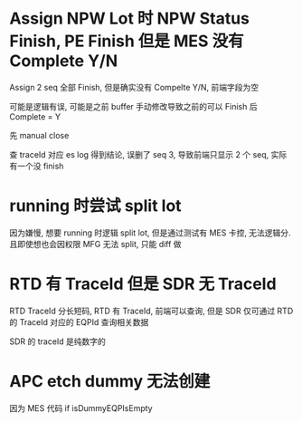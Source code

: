 # Assign NPW Lot 时 NPW Status Finish, PE Finish 但是 MES 没有 Complete Y/N

Assign 2 seq 全部 Finish, 但是确实没有 Compelte Y/N, 前端字段为空

可能是逻辑有误, 可能是之前 buffer 手动修改导致之前的可以 Finish 后 Complete = Y

先 manual close

查 traceId 对应 es log 得到结论, 误删了 seq 3, 导致前端只显示 2 个 seq, 实际有一个没 finish

# running 时尝试 split lot

因为嫌慢, 想要 running 时逻辑 split lot, 但是通过测试有 MES 卡控, 无法逻辑分. 且即使想也会因权限 MFG 无法 split, 只能 diff 做

# RTD 有 TraceId 但是 SDR 无 TraceId

RTD TraceId 分长短码, RTD 有 TraceId, 前端可以查询, 但是 SDR 仅可通过 RTD 的 TraceId 对应的 EQPId 查询相关数据

SDR 的 traceId 是纯数字的

# APC etch dummy 无法创建

因为 MES 代码 if isDummyEQPIsEmpty
